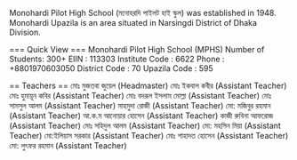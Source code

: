 Monohardi Pilot High School (মনোহরদি পাইলট হাই স্কুল) was established in 1948. Monohardi Upazila is an area situated in Narsingdi District of Dhaka Division.

=== Quick View ===
Monohardi Pilot High School (MPHS)
Number of Students: 300+
EIIN : 113303
Institute Code : 6622
Phone : +8801970603050 
District Code : 70 
Upazila Code : 595

== Teachers ==
মোঃ মুজতবা জুয়েল (Headmaster)
মোঃ ইকবাল কবীর (Assistant Teacher)
মোঃ হুমায়ূন কবির (Assistant Teacher)
মোঃ বদরূল ইসলাম মোল্লা (Assistant Teacher)
মোঃ সামসুল আলম (Assistant Teacher)
মাহমুদা রোজী (Assistant Teacher)
মো: মজিবুর রহমান (Assistant Teacher)
আ.ক.ম আনোয়ার হোসেন (Assistant Teacher)
কাজী রুবিনা আফরোজ (Assistant Teacher) 
মোঃ সহিদুল আলম (Assistant Teacher) 
মো: মহসিন মিয়া (Assistant Teacher) 
মো:ইলিয়াস সরকার (Assistant Teacher) 
মোঃ শাহাদত হোসেন (Assistant Teacher)
মো: লুৎফর রহমান (Assistant Teacher)
